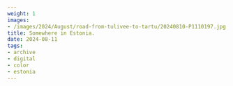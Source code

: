```yaml
---
weight: 1
images:
- /images/2024/August/road-from-tulivee-to-tartu/20240810-P1110197.jpg
title: Somewhere in Estonia.
date: 2024-08-11
tags:
- archive
- digital
- color
- estonia
---
```


